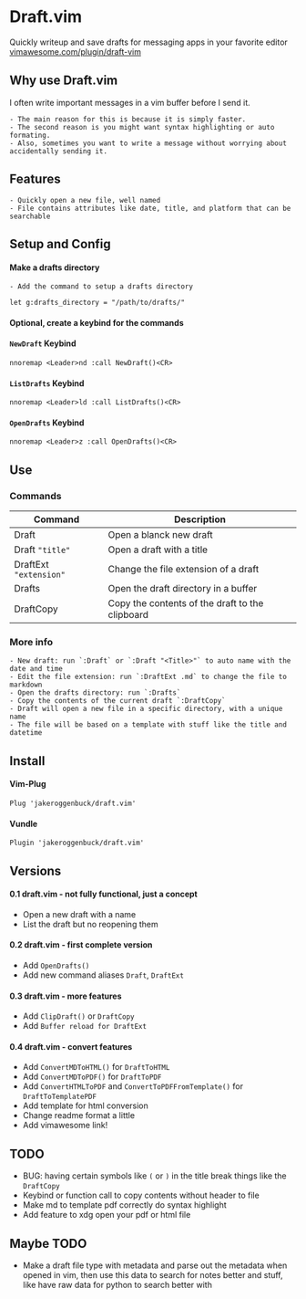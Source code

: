 # Draft.vim
Quickly writeup and save drafts for messaging apps in your favorite editor [vimawesome.com/plugin/draft-vim](https://vimawesome.com/plugin/draft-vim)

## Why use Draft.vim
I often write important messages in a vim buffer before I send it.

	- The main reason for this is because it is simply faster.
	- The second reason is you might want syntax highlighting or auto formating. 
	- Also, sometimes you want to write a message without worrying about accidentally sending it.

## Features
	- Quickly open a new file, well named
	- File contains attributes like date, title, and platform that can be searchable

## Setup and Config

#### Make a drafts directory
	- Add the command to setup a drafts directory
```vim
let g:drafts_directory = "/path/to/drafts/"
```

#### Optional, create a keybind for the commands

#### `NewDraft` Keybind
```vim
nnoremap <Leader>nd :call NewDraft()<CR>
```

#### `ListDrafts` Keybind
```vim
nnoremap <Leader>ld :call ListDrafts()<CR>
```

#### `OpenDrafts` Keybind
```vim
nnoremap <Leader>z :call OpenDrafts()<CR>
```

## Use


### Commands

| Command                | Description                                     |
|------------------------|-------------------------------------------------|
| Draft                  | Open a blanck new draft                         |
| Draft `"title"`        | Open a draft with a title                       |
| DraftExt `"extension"` | Change the file extension of a draft            |
| Drafts                 | Open the draft directory in a buffer            |
| DraftCopy              | Copy the contents of the draft to the clipboard |

### More info

	- New draft: run `:Draft` or `:Draft "<Title>"` to auto name with the date and time
	- Edit the file extension: run `:DraftExt .md` to change the file to markdown
	- Open the drafts directory: run `:Drafts`
	- Copy the contents of the current draft `:DraftCopy`
	- Draft will open a new file in a specific directory, with a unique name
	- The file will be based on a template with stuff like the title and datetime

## Install
#### Vim-Plug
`Plug 'jakeroggenbuck/draft.vim'`

#### Vundle
`Plugin 'jakeroggenbuck/draft.vim'`

## Versions

#### 0.1 draft.vim - not fully functional, just a concept

- Open a new draft with a name
- List the draft but no reopening them

#### 0.2 draft.vim - first complete version

- Add `OpenDrafts()`
- Add new command aliases `Draft`, `DraftExt`

#### 0.3 draft.vim - more features

- Add `ClipDraft()` or `DraftCopy`
- Add `Buffer reload for DraftExt`

#### 0.4 draft.vim - convert features
- Add `ConvertMDToHTML()` for `DraftToHTML`
- Add `ConvertMDToPDF()` for `DraftToPDF`
- Add `ConvertHTMLToPDF` and `ConvertToPDFFromTemplate()` for `DraftToTemplatePDF`
- Add template for html conversion
- Change readme format a little
- Add vimawesome link!

## TODO
- BUG: having certain symbols like `(` or `)` in the title break things like the `DraftCopy`
- Keybind or function call to copy contents without header to file
- Make md to template pdf correctly do syntax highlight
- Add feature to xdg open your pdf or html file

## Maybe TODO
- Make a draft file type with metadata and parse out the metadata when opened in vim, then use this data to search for notes better and stuff, like have raw data for python to search better with
